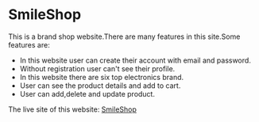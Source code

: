 # SmileShop

This is a brand shop website.There are many features in this site.Some features are:

- In this website user can create their account with email and password.
- Without registration user can't see their profile.
- In this website there are six top electronics brand.
- User can see the product details and add to cart.
- User can add,delete and update product.

The live site of this website:
[SmileShop](https://acidic-street.surge.sh/)


